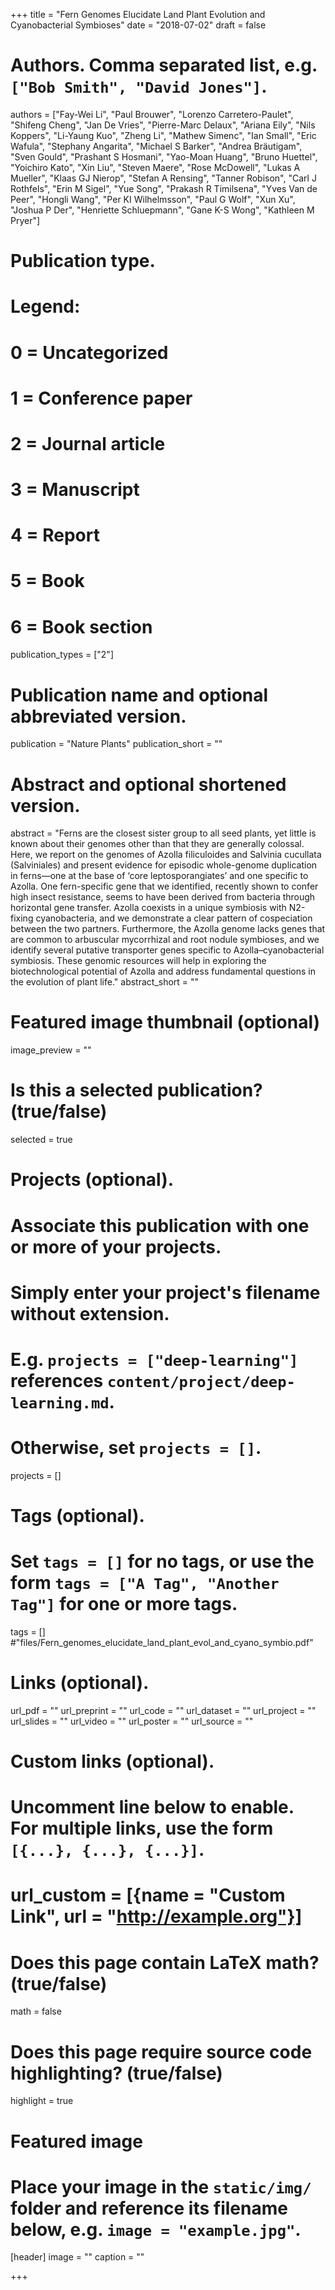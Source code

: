 +++
title = "Fern Genomes Elucidate Land Plant Evolution and Cyanobacterial Symbioses"
date = "2018-07-02"
draft = false

# Authors. Comma separated list, e.g. `["Bob Smith", "David Jones"]`.
authors = ["Fay-Wei Li", "Paul Brouwer", "Lorenzo Carretero-Paulet", "Shifeng Cheng", "Jan De Vries", "Pierre-Marc Delaux", "Ariana Eily", "Nils Koppers", "Li-Yaung Kuo", "Zheng Li", "Mathew Simenc", "Ian Small", "Eric Wafula", "Stephany Angarita", "Michael S Barker", "Andrea Bräutigam", "Sven Gould", "Prashant S Hosmani", "Yao-Moan Huang", "Bruno Huettel", "Yoichiro Kato", "Xin Liu", "Steven Maere", "Rose McDowell", "Lukas A Mueller", "Klaas GJ Nierop", "Stefan A Rensing", "Tanner Robison", "Carl J Rothfels", "Erin M Sigel", "Yue Song", "Prakash R Timilsena", "Yves Van de Peer", "Hongli Wang", "Per KI Wilhelmsson", "Paul G Wolf", "Xun Xu", "Joshua P Der", "Henriette Schluepmann", "Gane K-S Wong", "Kathleen M Pryer"]

# Publication type.
# Legend:
# 0 = Uncategorized
# 1 = Conference paper
# 2 = Journal article
# 3 = Manuscript
# 4 = Report
# 5 = Book
# 6 = Book section
publication_types = ["2"]

# Publication name and optional abbreviated version.
publication = "Nature Plants"
publication_short = ""

# Abstract and optional shortened version.
abstract = "Ferns are the closest sister group to all seed plants, yet little is known about their genomes other than that they are generally colossal. Here, we report on the genomes of Azolla filiculoides and Salvinia cucullata (Salviniales) and present evidence for episodic whole-genome duplication in ferns—one at the base of ‘core leptosporangiates’ and one specific to Azolla. One fern-specific gene that we identified, recently shown to confer high insect resistance, seems to have been derived from bacteria through horizontal gene transfer. Azolla coexists in a unique symbiosis with N2-fixing cyanobacteria, and we demonstrate a clear pattern of cospeciation between the two partners. Furthermore, the Azolla genome lacks genes that are common to arbuscular mycorrhizal and root nodule symbioses, and we identify several putative transporter genes specific to Azolla–cyanobacterial symbiosis. These genomic resources will help in exploring the biotechnological potential of Azolla and address fundamental questions in the evolution of plant life."
abstract_short = ""

# Featured image thumbnail (optional)
image_preview = ""

# Is this a selected publication? (true/false)
selected = true

# Projects (optional).
#   Associate this publication with one or more of your projects.
#   Simply enter your project's filename without extension.
#   E.g. `projects = ["deep-learning"]` references `content/project/deep-learning.md`.
#   Otherwise, set `projects = []`.
projects = []

# Tags (optional).
#   Set `tags = []` for no tags, or use the form `tags = ["A Tag", "Another Tag"]` for one or more tags.
tags = []
#"files/Fern_genomes_elucidate_land_plant_evol_and_cyano_symbio.pdf"
# Links (optional).
url_pdf = "" 
url_preprint = ""
url_code = ""
url_dataset = ""
url_project = ""
url_slides = ""
url_video = ""
url_poster = ""
url_source = ""

# Custom links (optional).
#   Uncomment line below to enable. For multiple links, use the form `[{...}, {...}, {...}]`.
# url_custom = [{name = "Custom Link", url = "http://example.org"}]

# Does this page contain LaTeX math? (true/false)
math = false

# Does this page require source code highlighting? (true/false)
highlight = true

# Featured image
# Place your image in the `static/img/` folder and reference its filename below, e.g. `image = "example.jpg"`.
[header]
image = ""
caption = ""

+++
